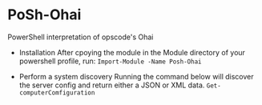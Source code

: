 PoSh-Ohai
=========

PowerShell interpretation of opscode's Ohai

* Installation
After cpoying the module in the Module directory of your powershell profile, run:
```Import-Module -Name Posh-Ohai```

* Perform a system discovery
Running the command below will discover the server config and return either a JSON or XML data.
```Get-computerComfiguration```
